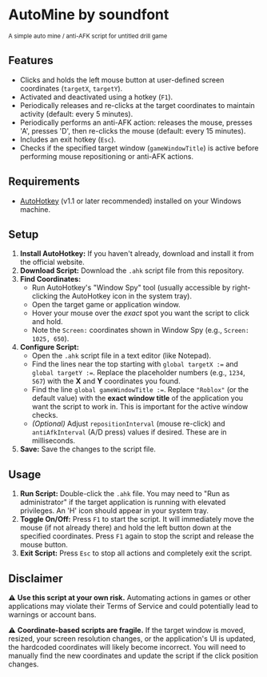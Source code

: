 # AutoMine by soundfont
<sup>A simple auto mine / anti-AFK script for untitled drill game</sup>

## Features

* Clicks and holds the left mouse button at user-defined screen coordinates (`targetX`, `targetY`).
* Activated and deactivated using a hotkey (`F1`).
* Periodically releases and re-clicks at the target coordinates to maintain activity (default: every 5 minutes).
* Periodically performs an anti-AFK action: releases the mouse, presses 'A', presses 'D', then re-clicks the mouse (default: every 15 minutes).
* Includes an exit hotkey (`Esc`).
* Checks if the specified target window (`gameWindowTitle`) is active before performing mouse repositioning or anti-AFK actions.

## Requirements

* [AutoHotkey](https://www.autohotkey.com/) (v1.1 or later recommended) installed on your Windows machine.

## Setup

1.  **Install AutoHotkey:** If you haven't already, download and install it from the official website.
2.  **Download Script:** Download the `.ahk` script file from this repository.
3.  **Find Coordinates:**
    * Run AutoHotkey's "Window Spy" tool (usually accessible by right-clicking the AutoHotkey icon in the system tray).
    * Open the target game or application window.
    * Hover your mouse over the *exact* spot you want the script to click and hold.
    * Note the `Screen:` coordinates shown in Window Spy (e.g., `Screen: 1025, 650`).
4.  **Configure Script:**
    * Open the `.ahk` script file in a text editor (like Notepad).
    * Find the lines near the top starting with `global targetX :=` and `global targetY :=`. Replace the placeholder numbers (e.g., `1234`, `567`) with the **X** and **Y** coordinates you found.
    * Find the line `global gameWindowTitle :=`. Replace `"Roblox"` (or the default value) with the **exact window title** of the application you want the script to work in. This is important for the active window checks.
    * *(Optional)* Adjust `repositionInterval` (mouse re-click) and `antiAfkInterval` (A/D press) values if desired. These are in milliseconds.
5.  **Save:** Save the changes to the script file.

## Usage

1.  **Run Script:** Double-click the `.ahk` file. You may need to "Run as administrator" if the target application is running with elevated privileges. An 'H' icon should appear in your system tray.
2.  **Toggle On/Off:** Press `F1` to start the script. It will immediately move the mouse (if not already there) and hold the left button down at the specified coordinates. Press `F1` again to stop the script and release the mouse button.
3.  **Exit Script:** Press `Esc` to stop all actions and completely exit the script.

## Disclaimer

⚠️ **Use this script at your own risk.** Automating actions in games or other applications may violate their Terms of Service and could potentially lead to warnings or account bans.

⚠️ **Coordinate-based scripts are fragile.** If the target window is moved, resized, your screen resolution changes, or the application's UI is updated, the hardcoded coordinates will likely become incorrect. You will need to manually find the new coordinates and update the script if the click position changes.
